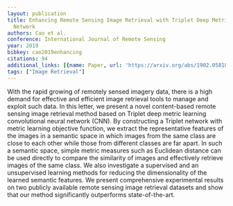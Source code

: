 ```yaml
---
layout: publication
title: Enhancing Remote Sensing Image Retrieval with Triplet Deep Metric Learning
  Network
authors: Cao et al.
conference: International Journal of Remote Sensing
year: 2019
bibkey: cao2019enhancing
citations: 94
additional_links: [{name: Paper, url: 'https://arxiv.org/abs/1902.05818'}]
tags: ["Image Retrieval"]
---
```

With the rapid growing of remotely sensed imagery data, there is a high
demand for effective and efficient image retrieval tools to manage and exploit
such data. In this letter, we present a novel content-based remote sensing
image retrieval method based on Triplet deep metric learning convolutional
neural network (CNN). By constructing a Triplet network with metric learning
objective function, we extract the representative features of the images in a
semantic space in which images from the same class are close to each other
while those from different classes are far apart. In such a semantic space,
simple metric measures such as Euclidean distance can be used directly to
compare the similarity of images and effectively retrieve images of the same
class. We also investigate a supervised and an unsupervised learning methods
for reducing the dimensionality of the learned semantic features. We present
comprehensive experimental results on two publicly available remote sensing
image retrieval datasets and show that our method significantly outperforms
state-of-the-art.